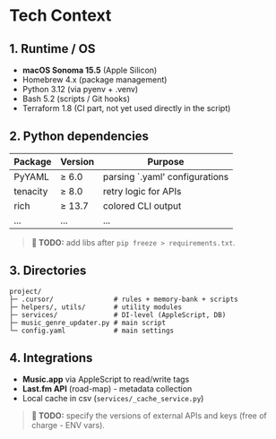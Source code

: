 # Tech Context

## 1. Runtime / OS

- **macOS Sonoma 15.5** (Apple Silicon)
- Homebrew 4.x (package management)
- Python 3.12 (via pyenv + .venv)
- Bash 5.2 (scripts / Git hooks)
- Terraform 1.8 (CI part, not yet used directly in the script)

## 2. Python dependencies

| Package  | Version | Purpose                        |
| -------- | ------- | ------------------------------ |
| PyYAML   | ≥ 6.0   | parsing `.yaml' configurations |
| tenacity | ≥ 8.0   | retry logic for APIs           |
| rich     | ≥ 13.7  | colored CLI output             |
| ...      | ...     | ...                            |

> **📝 TODO:** add libs after `pip freeze > requirements.txt`.

## 3. Directories

```shell
project/
├─ .cursor/               # rules + memory‑bank + scripts
├─ helpers/, utils/       # utility modules
├─ services/              # DI‑level (AppleScript, DB)
├─ music_genre_updater.py # main script
└─ config.yaml            # main settings
```

## 4. Integrations

- **Music.app** via AppleScript to read/write tags
- **Last.fm API** (road-map) - metadata collection
- Local cache in csv (`services/_cache_service.py`)

> **📝 TODO:** specify the versions of external APIs and keys (free of charge - ENV vars).
